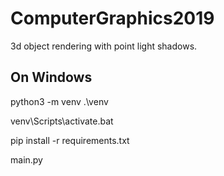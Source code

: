 # ComputerGraphics2019

3d object rendering with point light shadows.

## On Windows

python3 -m venv .\venv

venv\Scripts\activate.bat

pip install -r requirements.txt 

main.py
